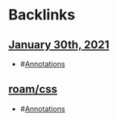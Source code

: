 
# Backlinks
## [January 30th, 2021](<January 30th, 2021.md>)
- #[Annotations](<Annotations.md>)

## [roam/css](<roam/css.md>)
- #[Annotations](<Annotations.md>)

